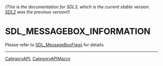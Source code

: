 ###### (This is the documentation for SDL3, which is the current stable version. [SDL2](https://wiki.libsdl.org/SDL2/) was the previous version!)
# SDL_MESSAGEBOX_INFORMATION

Please refer to [SDL_MessageBoxFlags](SDL_MessageBoxFlags) for details.

----
[CategoryAPI](CategoryAPI), [CategoryAPIMacro](CategoryAPIMacro)


